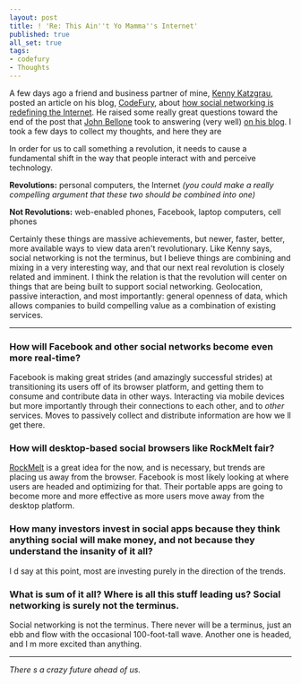 ```yaml
---
layout: post
title: ! 'Re: This Ain''t Yo Mamma''s Internet'
published: true
all_set: true
tags:
- codefury
- Thoughts
---
```


A few days ago a friend and business partner of mine, <a href="http://twitter.com/_kennyk_">Kenny Katzgrau</a>, posted an article on his blog, <a href="http://codefury.net/">CodeFury</a>, about <a href="http://codefury.net/2010/11/social-networking-mang-its-like-the-internet-all-over-again/">how social networking is redefining the Internet</a>. He raised some really great questions toward the end of the post that <a href="http://twitter.com/johnbellone">John Bellone</a> took to answering (very well) <a href="http://thoughtlessbanter.com/2010/11/12/this-aint-yo-mammas-internet/">on his blog</a>. I took a few days to collect my thoughts, and here they are

In order for us to call something a revolution, it needs to cause a fundamental shift in the way that people interact with and perceive technology.

<strong>Revolutions:</strong> personal computers, the Internet <em>(you could make a really compelling argument that these two should be combined into one)</em>

<strong>Not Revolutions:</strong> web-enabled phones, Facebook, laptop computers, cell phones

Certainly these things are massive achievements, but newer, faster, better, more available ways to view data aren't revolutionary. Like Kenny says, social networking is not the terminus, but I believe things are combining and mixing in a very interesting way, and that our next real revolution is closely related and imminent. I think the relation is that the revolution will center on things that are being built to support social networking. Geolocation, passive interaction, and most importantly: general openness of data, which allows companies to build compelling value as a combination of existing services.

---

### How will Facebook and other social networks become even more real-time?

Facebook is making great strides (and amazingly successful strides) at transitioning its users off of its browser platform, and getting them to consume and contribute data in other ways. Interacting via mobile devices   but more importantly   through their connections to each other, and to <em>other</em> services. Moves to passively collect and distribute information are how we ll get there.

### How will desktop-based social browsers like RockMelt fair?
<a href="http://www.rockmelt.com/">RockMelt</a> is a great idea for the now, and is necessary, but trends are placing us away from the browser. Facebook is most likely looking at where users are headed and optimizing for that. Their portable apps are going to become more and more effective as more users move away from the desktop platform.

### How many investors invest in social apps because they think anything social will make money, and not because they understand the insanity of it all?
I d say at this point, most are investing purely in the direction of the trends.

### What is sum of it all? Where is all this stuff leading us? Social networking is surely not the terminus.
Social networking is not the terminus. There never will be a terminus, just an ebb and flow with the occasional 100-foot-tall wave. Another one is headed, and I m more excited than anything.

---

<em>There s a crazy future ahead of us.</em>
